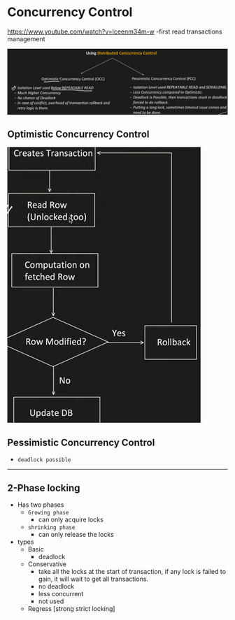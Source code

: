 # Concurrency Control

https://www.youtube.com/watch?v=lceenm34m-w
-first read transactions management

![concurrency control](./img/distributed-concurrency.png)

## Optimistic Concurrency Control

![optimistic](./img/optimistic-concurrency.png)

## Pessimistic Concurrency Control

- `deadlock possible`

---

## 2-Phase locking

- Has two phases
  - `Growing phase`
    - can only acquire locks
  - `shrinking phase`
    - can only release the locks
- types
  - Basic
    - deadlock
  - Conservative
    - take all the locks at the start of transaction, if any lock is failed to gain, it will wait to get all transactions.
    - no deadlock
    - less concurrent
    - not used
  - Regress [strong strict locking]

